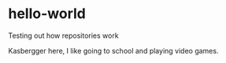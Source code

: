 # hello-world
Testing out how repositories work

Kasbergger here, I like going to school and playing video games.
